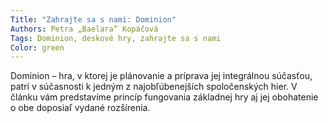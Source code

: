 ```yaml
---
Title: "Zahrajte sa s nami: Dominion"
Authors: Petra „Baelara“ Kopáčová
Tags: Dominion, deskové hry, zahrajte sa s nami
Color: green
---
```

Dominion – hra, v ktorej je plánovanie a príprava jej integrálnou súčasťou, patrí v súčasnosti k jedným z najobľúbenejších spoločenských hier. V článku vám predstavíme princíp fungovania základnej hry aj jej obohatenie o obe doposiaľ vydané rozšírenia.

